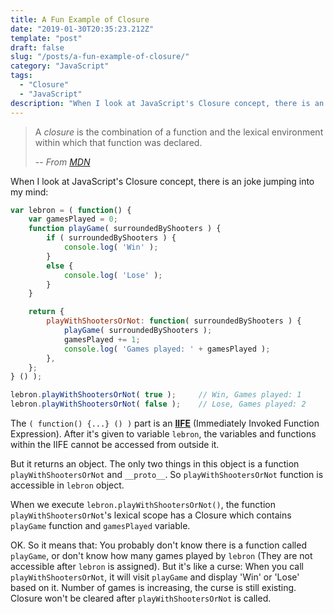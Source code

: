 ```yaml
---
title: A Fun Example of Closure
date: "2019-01-30T20:35:23.212Z"
template: "post"
draft: false
slug: "/posts/a-fun-example-of-closure/"
category: "JavaScript"
tags:
  - "Closure"
  - "JavaScript"
description: "When I look at JavaScript's Closure concept, there is an joke jumping into my mind:"
---
```


> A _closure_ is the combination of a function and the lexical environment within which that function was declared. 
>
> -- <cite>From [MDN](https://developer.mozilla.org/en-US/docs/Web/JavaScript/Closures)</cite>

When I look at JavaScript's Closure concept, there is an joke jumping into my mind:
```js
var lebron = ( function() {
    var gamesPlayed = 0;
    function playGame( surroundedByShooters ) {
        if ( surroundedByShooters ) {
            console.log( 'Win' );
        }
        else {
            console.log( 'Lose' );
        }
    }

    return {
        playWithShootersOrNot: function( surroundedByShooters ) {
            playGame( surroundedByShooters );
            gamesPlayed += 1;
            console.log( 'Games played: ' + gamesPlayed );
        },
    };
} () );

lebron.playWithShootersOrNot( true );     // Win, Games played: 1
lebron.playWithShootersOrNot( false );    // Lose, Games played: 2
```

The `( function() {...} () )` part is an [**IIFE**](https://developer.mozilla.org/en-US/docs/Glossary/IIFE) (Immediately Invoked Function Expression). After it's given to variable `lebron`, the variables and functions within the IIFE cannot be accessed from outside it. 

But it returns an object. The only two things in this object is a function `playWithShootersOrNot` and  `__proto__`. So `playWithShootersOrNot` function is accessible in `lebron` object.

When we execute `lebron.playWithShootersOrNot()`, the function `playWithShootersOrNot`'s lexical scope has a Closure which contains `playGame` function and `gamesPlayed` variable. 

OK. So it means that: You probably don't know there is a function called `playGame`, or don't know how many games played by `lebron` (They are not accessible after `lebron` is assigned). But it's like a curse: When you call `playWithShootersOrNot`, it will visit `playGame` and display 'Win' or 'Lose' based on it. Number of games is increasing, the curse is still existing. Closure won't be cleared after `playWithShootersOrNot` is called.